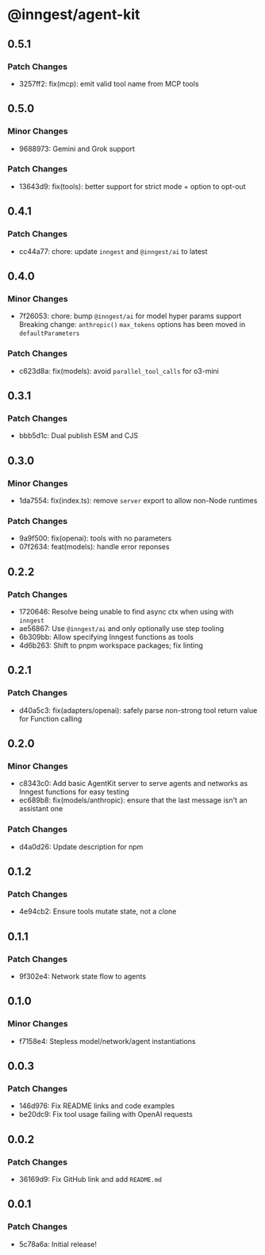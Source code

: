 # @inngest/agent-kit

## 0.5.1

### Patch Changes

- 3257ff2: fix(mcp): emit valid tool name from MCP tools

## 0.5.0

### Minor Changes

- 9688973: Gemini and Grok support

### Patch Changes

- 13643d9: fix(tools): better support for strict mode + option to opt-out

## 0.4.1

### Patch Changes

- cc44a77: chore: update `inngest` and `@inngest/ai` to latest

## 0.4.0

### Minor Changes

- 7f26053: chore: bump `@inngest/ai` for model hyper params support
  Breaking change: `anthropic()` `max_tokens` options has been moved in `defaultParameters`

### Patch Changes

- c623d8a: fix(models): avoid `parallel_tool_calls` for o3-mini

## 0.3.1

### Patch Changes

- bbb5d1c: Dual publish ESM and CJS

## 0.3.0

### Minor Changes

- 1da7554: fix(index.ts): remove `server` export to allow non-Node runtimes

### Patch Changes

- 9a9f500: fix(openai): tools with no parameters
- 07f2634: feat(models): handle error reponses

## 0.2.2

### Patch Changes

- 1720646: Resolve being unable to find async ctx when using with `inngest`
- ae56867: Use `@inngest/ai` and only optionally use step tooling
- 6b309bb: Allow specifying Inngest functions as tools
- 4d6b263: Shift to pnpm workspace packages; fix linting

## 0.2.1

### Patch Changes

- d40a5c3: fix(adapters/openai): safely parse non-strong tool return value for Function calling

## 0.2.0

### Minor Changes

- c8343c0: Add basic AgentKit server to serve agents and networks as Inngest functions for easy testing
- ec689b8: fix(models/anthropic): ensure that the last message isn't an assistant one

### Patch Changes

- d4a0d26: Update description for npm

## 0.1.2

### Patch Changes

- 4e94cb2: Ensure tools mutate state, not a clone

## 0.1.1

### Patch Changes

- 9f302e4: Network state flow to agents

## 0.1.0

### Minor Changes

- f7158e4: Stepless model/network/agent instantiations

## 0.0.3

### Patch Changes

- 146d976: Fix README links and code examples
- be20dc9: Fix tool usage failing with OpenAI requests

## 0.0.2

### Patch Changes

- 36169d9: Fix GitHub link and add `README.md`

## 0.0.1

### Patch Changes

- 5c78a6a: Initial release!

